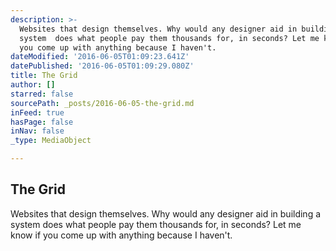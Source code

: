 ```yaml
---
description: >-
  Websites that design themselves. Why would any designer aid in building a
  system  does what people pay them thousands for, in seconds? Let me know if
  you come up with anything because I haven't. 
dateModified: '2016-06-05T01:09:23.641Z'
datePublished: '2016-06-05T01:09:29.080Z'
title: The Grid
author: []
starred: false
sourcePath: _posts/2016-06-05-the-grid.md
inFeed: true
hasPage: false
inNav: false
_type: MediaObject

---
```

<article style=""><h1>The Grid</h1><p>Websites that design themselves. Why would any designer aid in building a system does what people pay them thousands for, in seconds? Let me know if you come up with anything because I haven't. </p></article>
